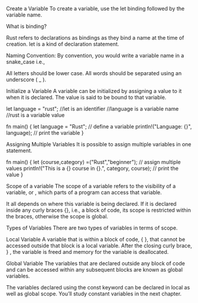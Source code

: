 Create a Variable 
To create a variable, use the let binding followed by the variable name.

What is binding?

Rust refers to declarations as bindings as they bind a name at the time of creation. let is a kind of declaration statement.

Naming Convention: By convention, you would write a variable name in a snake_case i.e.,

All letters should be lower case.
All words should be separated using an underscore ( _ ).


Initialize a Variable 
A variable can be initialized by assigning a value to it when it is declared. The value is said to be bound to that variable.

let language = "rust";
//let is an identifier
//language is a variable name
//rust is a variable value

fn main() {
    let language = "Rust"; // define a variable
    println!("Language: {}", language); // print the variable
}



Assigning Multiple Variables 
It is possible to assign multiple variables in one statement.

fn main() {
    let (course,category) =("Rust","beginner"); // assign multiple values
    println!("This is a {} course in {}.", category, course); // print the value
}

Scope of a variable
The scope of a variable refers to the visibility of a variable, or , which parts of a program can access that variable.

It all depends on where this variable is being declared. If it is declared inside any curly braces {}, i.e., a block of code, its scope is restricted within the braces, otherwise the scope is global.

Types of Variables
There are two types of variables in terms of scope.

Local Variable
A variable that is within a block of code, { }, that cannot be accessed outside that block is a local variable. After the closing curly brace, } , the variable is freed and memory for the variable is deallocated.

Global Variable
The variables that are declared outside any block of code and can be accessed within any subsequent blocks are known as global variables.

The variables declared using the const keyword can be declared in local as well as global scope. You’ll study constant variables in the next chapter.
      
     
